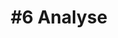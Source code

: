---
layout: course-module
title: "#6 Analyse"
permalink: /module6/index.html
description: "Prototyping Connected Product - Module 6"
module-id: 6
module-of: id5415
tags:
introduction: In this sixth module, you will not develop the prototype any further. Instead, you will expand your system with an analytics dashboard across all connected light bulbs. This will provide you with insights on the performance of a product and user usage.
explain: Explain the concepts of data product and the role of data analytics
make:
analyse:
evaluate: 
specify: 
collaborate: Collaborate with your team members around code development with Git and GitHub.
live:
coach: Meeting with your team coach
---